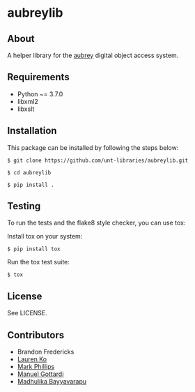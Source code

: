 aubreylib
=========

About
-----

A helper library for the [aubrey](https://github.com/unt-libraries/aubrey) digital object access system.

Requirements
------------

* Python ~= 3.7.0
* libxml2
* libxslt

Installation
------------

This package can be installed by following the steps below:
```console
$ git clone https://github.com/unt-libraries/aubreylib.git 

$ cd aubreylib

$ pip install .
```

Testing
--------

To run the tests and the flake8 style checker, you can use tox:

Install tox on your system:
```console
$ pip install tox
``` 

Run the tox test suite:
```console
$ tox
``` 

License
-------

See LICENSE.

Contributors
------------

* Brandon Fredericks
* [Lauren Ko](https://github.com/ldko)
* [Mark Phillips](https://github.com/vphill)
* [Manuel Gottardi](https://github.com/somexpert)
* [Madhulika Bayyavarapu](https://github.com/madhulika95b)
